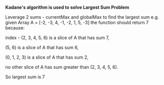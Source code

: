 **Kadane's algorithm is used to solve Largest Sum Problem**

Leverage 2 sums - currentMax and globalMax to find the largest sum
e.g.
given Array A = [-2, -3, 4, -1, -2, 1, 5, -3]
the function should return 7 because:

index - 
(2, 3, 4, 5, 6) is a slice of A that has sum 7,

(5, 6) is a slice of A that has sum 6,

(0, 1, 2, 3) is a slice of A that has sum 2,

no other slice of A has sum greater than (2, 3, 4, 5, 6).

So largest sum is 7
